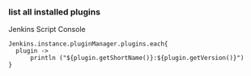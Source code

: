 ### list all installed plugins
Jenkins Script Console
```
Jenkins.instance.pluginManager.plugins.each{
  plugin -> 
      println ("${plugin.getShortName()}:${plugin.getVersion()}")
}
```
